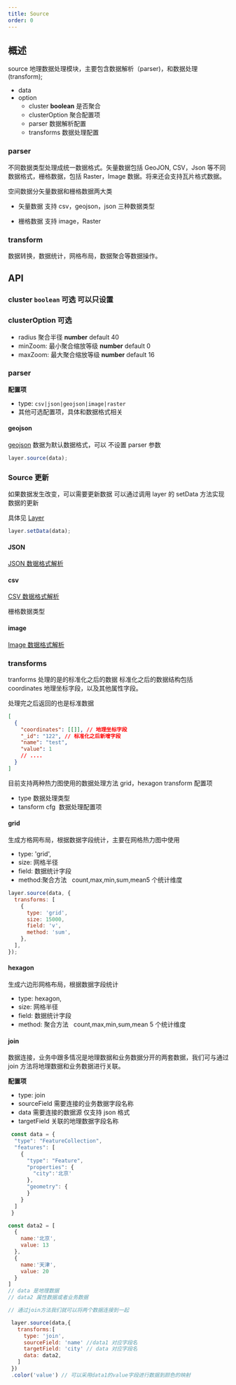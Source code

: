 ```yaml
---
title: Source
order: 0
---
```


## 概述

source 地理数据处理模块，主要包含数据解析（parser)，和数据处理(transform);

- data
- option
  - cluster **boolean** 是否聚合
  - clusterOption 聚合配置项
  - parser 数据解析配置
  - transforms 数据处理配置

### parser

不同数据类型处理成统一数据格式。矢量数据包括 GeoJON, CSV，Json 等不同数据格式，栅格数据，包括 Raster，Image 数据。将来还会支持瓦片格式数据。

空间数据分矢量数据和栅格数据两大类

- 矢量数据 支持 csv，geojson，json 三种数据类型

- 栅格数据 支持 image，Raster

### transform

数据转换，数据统计，网格布局，数据聚合等数据操作。

## API

### cluster `boolean` 可选 可以只设置

### clusterOption 可选

- radius 聚合半径 **number** default 40
- minZoom: 最小聚合缩放等级 **number** default 0
- maxZoom: 最大聚合缩放等级 **number** default 16

### parser

**配置项**

- type: `csv|json|geojson|image|raster`
- 其他可选配置项，具体和数据格式相关

#### geojson

[geojson](https://www.yuque.com/antv/l7/dm2zll) 数据为默认数据格式，可以 不设置 parser 参数

```javascript
layer.source(data);
```

### Source 更新

如果数据发生改变，可以需要更新数据
可以通过调用 layer 的 setData 方法实现数据的更新

具体见 [Layer](../layer/layer/#setdata)

```javascript
layer.setData(data);
```

#### JSON

[JSON 数据格式解析](./json)

#### csv

[CSV 数据格式解析](./csv)

栅格数据类型

#### image

[Image 数据格式解析](./image)

### transforms

tranforms 处理的是的标准化之后的数据
标准化之后的数据结构包括 coordinates 地理坐标字段，以及其他属性字段。

处理完之后返回的也是标准数据

```json
[
  {
    "coordinates": [[]], // 地理坐标字段
    "_id": "122", // 标准化之后新增字段
    "name": "test",
    "value": 1
    // ....
  }
]
```

目前支持两种热力图使用的数据处理方法 grid，hexagon transform 配置项

- type 数据处理类型
- tansform cfg  数据处理配置项

#### grid

生成方格网布局，根据数据字段统计，主要在网格热力图中使用

- type: 'grid',
- size: 网格半径
- field: 数据统计字段
- method:聚合方法   count,max,min,sum,mean5 个统计维度

```javascript
layer.source(data, {
  transforms: [
    {
      type: 'grid',
      size: 15000,
      field: 'v',
      method: 'sum',
    },
  ],
});
```

#### hexagon

生成六边形网格布局，根据数据字段统计

- type: hexagon,
- size: 网格半径
- field: 数据统计字段
- method: 聚合方法   count,max,min,sum,mean 5 个统计维度

#### join

数据连接，业务中跟多情况是地理数据和业务数据分开的两套数据，我们可与通过 join 方法将地理数据和业务数据进行关联。

**配置项**

- type: join
- sourceField 需要连接的业务数据字段名称
- data 需要连接的数据源 仅支持 json 格式
- targetField 关联的地理数据字段名称

```javascript
 const data = {
  "type": "FeatureCollection",
  "features": [
    {
      "type": "Feature",
      "properties": {
        "city":'北京'
      },
      "geometry": {
      }
    }
  ]
 }

const data2 = [
  {
    name:'北京',
    value: 13
  },
  {
    name:'天津',
    value: 20
  }
]
// data 是地理数据
// data2 属性数据或者业务数据

// 通过join方法我们就可以将两个数据连接到一起

 layer.source(data,{
   transforms:[
     type: 'join',
     sourceField: 'name' //data1 对应字段名
     targetField: 'city' // data 对应字段名
     data: data2,
   ]
 })
 .color('value') // 可以采用data1的value字段进行数据到颜色的映射
```
